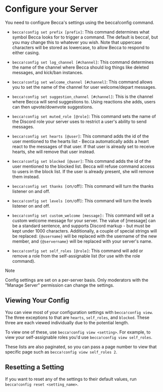 # Configure your Server

You need to configure Becca's settings using the becca!config command.

- `becca!config set prefix [prefix]`: This command determines what symbol Becca looks for to trigger a command. The default is becca!, but you may change this to whatever you wish. Note that uppercase characters will be stored as lowercase, to allow Becca to respond to either casing.

- `becca!config set log_channel [#channel]`: This command determines the name of the channel where Becca should log things like deleted messages, and kick/ban instances.

- `becca!config set welcome_channel [#channel]`: This command allows you to set the name of the channel for user welcome/depart messages.

- `becca!config set suggestion_channel [#channel]`: This is the channel where Becca will send suggestions to. Using reactions she adds, users can then upvote/downvote suggestions.

- `becca!config set muted_role [@role]`: This command sets the name of the Discord role your server uses to restrict a user's ability to send messages.

- `becca!config set hearts [@user]`: This command adds the id of the user mentioned to the hearts list - Becca automatically adds a heart react to the messages of that user. If that user is already set to receive hearts, she will remove that user instead.

- `becca!config set blocked [@user]`: This command adds the id of the user mentioned to the blocked list. Becca will refuse command access to users in the block list. If the user is already present, she will remove them instead.

- `becca!config set thanks [`on`/`off`]`: This command will turn the thanks listener on and off.

- `becca!config set levels [`on`/`off`]`: This command will turn the levels listener on and off.

- `becca!config set custom_welcome [message]:` This command will set a custom welcome message for your server. The value of [message] can be a standard sentence, and supports Discord markup - but must be kept under 1000 characters. Additionally, a couple of special strings will be replaced: `{@username}` will be replaced with the username of the new member, and `{@servername}` will be replaced with your server's name.

- `becca!config set self_roles [@role]`: This command will add or remove a role from the self-assignable list (for use with the role command).

> [!NOTE]
> Config settings are set on a per-server basis. Only moderators with the "Manage Server" permission can change the settings.

## Viewing Your Config

You can view most of your configuration settings with `becca!config view`. The three exceptions to that are `hearts`, `self_roles`, and `blocked`. These three are each viewed individually due to the potential length.

To view one of these, use `becca!config view <setting>`. For example, to view your self-assignable roles you'd use `becca!config view self_roles`.

These lists are also paginated, so you can pass a page number to view that specific page such as `becca!config view self_roles 2`.

## Resetting a Setting

If you want to reset any of the settings to their default values, run `becca!config reset <setting_name>`.
